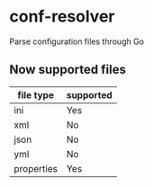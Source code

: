 # conf-resolver
Parse configuration files through Go

## Now supported files

|file type|supported
|----|----|
|ini|Yes
|xml|No
|json|No
|yml|No
|properties|Yes